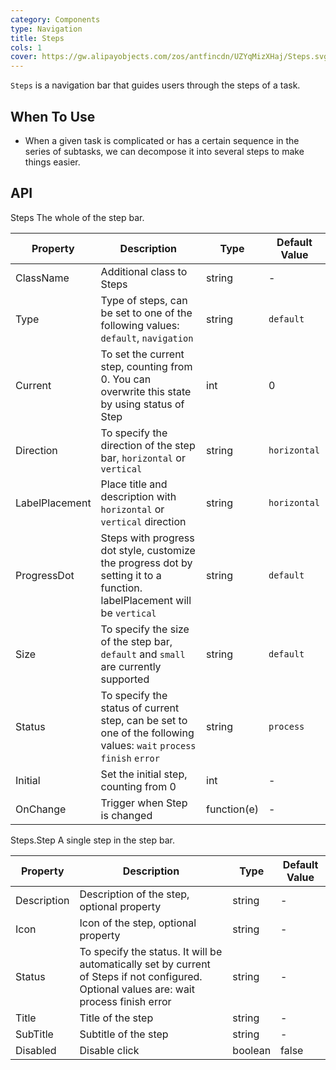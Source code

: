 ```yaml
---
category: Components
type: Navigation
title: Steps
cols: 1
cover: https://gw.alipayobjects.com/zos/antfincdn/UZYqMizXHaj/Steps.svg
---
```


`Steps` is a navigation bar that guides users through the steps of a task.

## When To Use

- When a given task is complicated or has a certain sequence in the series of subtasks, we can decompose it into several steps to make things easier.


## API

Steps
The whole of the step bar.

| Property | Description | Type | Default Value |
| --- | --- | --- | --- |
| ClassName | Additional class to Steps | string         | -         |
| Type   | Type of steps, can be set to one of the following values: `default`, `navigation`| string         |`default`       |
| Current | To set the current step, counting from 0. You can overwrite this state by using status of Step | int         |0       |
| Direction | To specify the direction of the step bar, `horizontal` or `vertical`| string  | `horizontal`  |
| LabelPlacement | Place title and description with `horizontal` or `vertical` direction| string  | `horizontal`  |
| ProgressDot | Steps with progress dot style, customize the progress dot by setting it to a function. labelPlacement will be `vertical`| string  | `default`  |
| Size | To specify the size of the step bar, `default` and `small` are currently supported| string  | `default`  |
| Status | To specify the status of current step, can be set to one of the following values: `wait` `process` `finish` `error`| string  | `process`  |
| Initial | Set the initial step, counting from 0| int  | -  |
| OnChange | Trigger when Step is changed| function(e)  | -  |


Steps.Step
A single step in the step bar.

| Property | Description | Type | Default Value |
| --- | --- | --- | --- |
| Description | Description of the step, optional property | string         | -         |
| Icon | Icon of the step, optional property | string         | -         |
| Status | To specify the status. It will be automatically set by current of Steps if not configured. Optional values are: wait process finish error | string         | -         |
| Title | Title of the step | string         | -         |
| SubTitle | Subtitle of the step | string         | -         |
| Disabled | Disable click | boolean         | false         |

